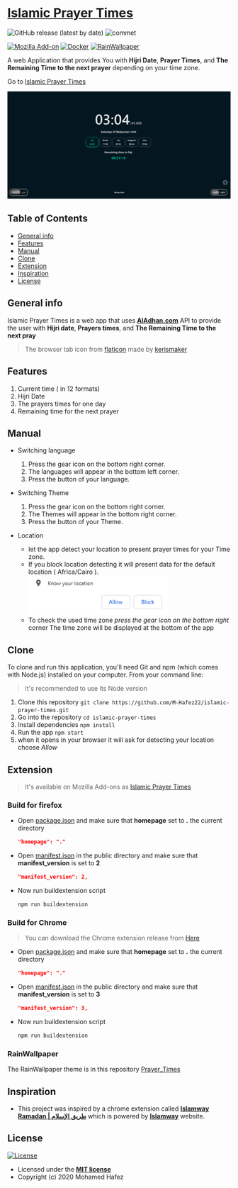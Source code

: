 
# [Islamic Prayer Times](https://m-hafez22.github.io/islamic-prayer-times/)

![GitHub release (latest by date)](https://img.shields.io/github/v/release/m-hafez22/islamic-prayer-times)
![commet](https://img.shields.io/github/commits-since/m-hafez22/islamic-prayer-times/v1.1.4.svg?logo=github)

[![Mozilla Add-on](https://img.shields.io/badge/-Mozilla_Add--on-20123A?style=for-the-badge&logo=firefox)](https://addons.mozilla.org/en-US/firefox/addon/islamic-prayer-times/)
[![Docker](https://img.shields.io/badge/-Docker_Image-2497EC?style=for-the-badge&logoColor=fff&logo=docker)](https://hub.docker.com/r/mohamedhafez/islamic_prayer_times)
[![RainWallpaper](https://img.shields.io/badge/RainWallpaper-100000?style=for-the-badge&logo=github)](https://github.com/M-Hafez22/Prayer_Times)

A web Application that provides You with **Hijri Date**, **Prayer Times**, and **The Remaining Time to the next prayer** depending on your time zone.

Go to [Islamic Prayer Times](https://m-hafez22.github.io/islamic-prayer-times/)

![App preview](./Readme_assets/app-preview.png)

## Table of Contents

- [General info](#general-info)
- [Features](#features)
- [Manual](#manual)
- [Clone](#clone)
- [Extension](#extension)
- [Inspiration](#inspiration)
- [License](#license)

## General info

Islamic Prayer Times is a web app that uses **[AlAdhan.com](https://aladhan.com/prayer-times-api)** API to provide the user with **Hijri date**, **Prayers times**, and **The Remaining Time to the next pray**

> The browser tab icon from [flaticon](https://www.flaticon.com) made by [kerismaker](https://www.flaticon.com/authors/kerismaker)

## Features

1. Current time ( in 12 formats)
2. Hijri Date
3. The prayers times for one day
4. Remaining time for the next prayer

## Manual

- Switching language
  1. Press the gear icon on the bottom right corner.
  2. The languages will appear in the bottom left corner.
  3. Press the button of your language.

- Switching Theme
  1. Press the gear icon on the bottom right corner.
  2. The Themes will appear in the bottom right corner.
  3. Press the button of your Theme.

- Location
  - let the app detect your location to present prayer times for your Time zone.
  - If you block location detecting it will present data for the default location ( Africa/Cairo ).
  ![press Allow](./Readme_assets/allow.png)
  - To check the used time zone *press the gear icon on the bottom right* corner The time zone will be displayed at the bottom of the app

## Clone

To clone and run this application, you'll need Git and npm (which comes with Node.js) installed on your computer.
From your command line:

> It's recommended to use lts Node version

1. Clone this repository
  `git clone https://github.com/M-Hafez22/islamic-prayer-times.git`
2. Go into the repository
  `cd islamic-prayer-times`
3. Install dependencies
  `npm install`
4. Run the app
  `npm start`
5. when it opens in your browser it will ask for detecting your location choose *Allow*

## Extension

> It's available on Mozilla Add-ons as [Islamic Prayer Times](https://addons.mozilla.org/en-US/firefox/addon/islamic-prayer-times/)

### Build for firefox

- Open [package.json](./package.json) and make sure that **homepage** set to **.** the current directory

  ```json
  "homepage": "."
  ```

- Open [manifest.json](./public/manifest.json) in the public directory and make sure that **manifest_version** is set to **2**

  ```json
  "manifest_version": 2,
  ```

- Now run buildextension script

  ```bash
  npm run buildextension
  ```

### Build for Chrome

> You can download the Chrome extension release from [Here](https://github.com/M-Hafez22/islamic-prayer-times/releases/download/v1.1.4/islamic-prayer-times-chrome-v1.1.4.zip)

- Open [package.json](./package.json) and make sure that **homepage** set to **.** the current directory

  ```json
  "homepage": "."
  ```

- Open [manifest.json](./public/manifest.json) in the public directory and make sure that **manifest_version** is set to **3**

  ```json
  "manifest_version": 3,
  ```

- Now run buildextension script

  ```bash
  npm run buildextension
  ```

### RainWallpaper

The RainWallpaper theme is in this repository [Prayer_Times](https://github.com/M-Hafez22/Prayer_Times)

## Inspiration

- This project was inspired by a chrome extension called **[Islamway Ramadan | طريق الإسلام](https://chrome.google.com/webstore/detail/islamway-ramadan-%D8%B7%D8%B1%D9%8A%D9%82-%D8%A7%D9%84%D8%A5/mcbgkoikidgnmbekipnnhhhjhcaioflb)** which is powered by **[Islamway](https://ar.islamway.net/)** website.

## License

[![License](http://img.shields.io/:license-mit-blue.svg?style=flat-square&logo=license)](/LICENSE)

- Licensed under the **[MIT license](LICENSE)**
- Copyright (c) 2020 Mohamed Hafez
